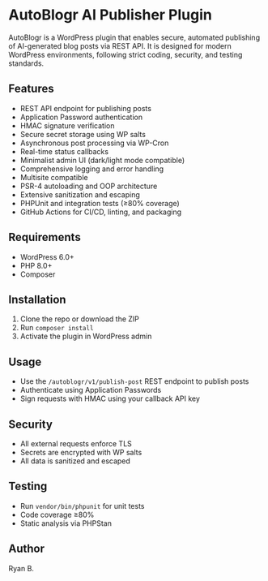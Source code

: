 # AutoBlogr AI Publisher Plugin

AutoBlogr is a WordPress plugin that enables secure, automated publishing of AI-generated blog posts via REST API. It is designed for modern WordPress environments, following strict coding, security, and testing standards.

## Features
- REST API endpoint for publishing posts
- Application Password authentication
- HMAC signature verification
- Secure secret storage using WP salts
- Asynchronous post processing via WP-Cron
- Real-time status callbacks
- Minimalist admin UI (dark/light mode compatible)
- Comprehensive logging and error handling
- Multisite compatible
- PSR-4 autoloading and OOP architecture
- Extensive sanitization and escaping
- PHPUnit and integration tests (≥80% coverage)
- GitHub Actions for CI/CD, linting, and packaging

## Requirements
- WordPress 6.0+
- PHP 8.0+
- Composer

## Installation
1. Clone the repo or download the ZIP
2. Run `composer install`
3. Activate the plugin in WordPress admin

## Usage
- Use the `/autoblogr/v1/publish-post` REST endpoint to publish posts
- Authenticate using Application Passwords
- Sign requests with HMAC using your callback API key

## Security
- All external requests enforce TLS
- Secrets are encrypted with WP salts
- All data is sanitized and escaped

## Testing
- Run `vendor/bin/phpunit` for unit tests
- Code coverage ≥80%
- Static analysis via PHPStan

## Author
Ryan B.
